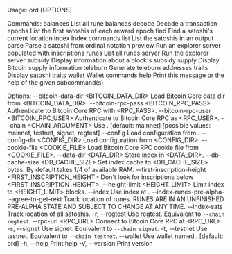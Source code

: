 Usage: ord [OPTIONS] <COMMAND>

Commands:
  balances  List all rune balances
  decode    Decode a transaction
  epochs    List the first satoshis of each reward epoch
  find      Find a satoshi's current location
  index     Index commands
  list      List the satoshis in an output
  parse     Parse a satoshi from ordinal notation
  preview   Run an explorer server populated with inscriptions
  runes     List all runes
  server    Run the explorer server
  subsidy   Display information about a block's subsidy
  supply    Display Bitcoin supply information
  teleburn  Generate teleburn addresses
  traits    Display satoshi traits
  wallet    Wallet commands
  help      Print this message or the help of the given subcommand(s)

Options:
      --bitcoin-data-dir <BITCOIN_DATA_DIR>
          Load Bitcoin Core data dir from <BITCOIN_DATA_DIR>.
      --bitcoin-rpc-pass <BITCOIN_RPC_PASS>
          Authenticate to Bitcoin Core RPC with <RPC_PASS>.
      --bitcoin-rpc-user <BITCOIN_RPC_USER>
          Authenticate to Bitcoin Core RPC as <RPC_USER>.
      --chain <CHAIN_ARGUMENT>
          Use <CHAIN>. [default: mainnet] [possible values: mainnet, testnet, signet, regtest]
      --config <CONFIG>
          Load configuration from <CONFIG>.
      --config-dir <CONFIG_DIR>
          Load configuration from <CONFIG_DIR>.
      --cookie-file <COOKIE_FILE>
          Load Bitcoin Core RPC cookie file from <COOKIE_FILE>.
      --data-dir <DATA_DIR>
          Store index in <DATA_DIR>.
      --db-cache-size <DB_CACHE_SIZE>
          Set index cache to <DB_CACHE_SIZE> bytes. By default takes 1/4 of available RAM.
      --first-inscription-height <FIRST_INSCRIPTION_HEIGHT>
          Don't look for inscriptions below <FIRST_INSCRIPTION_HEIGHT>.
      --height-limit <HEIGHT_LIMIT>
          Limit index to <HEIGHT_LIMIT> blocks.
      --index <INDEX>
          Use index at <INDEX>.
      --index-runes-pre-alpha-i-agree-to-get-rekt
          Track location of runes. RUNES ARE IN AN UNFINISHED PRE-ALPHA STATE AND SUBJECT TO CHANGE AT ANY TIME.
      --index-sats
          Track location of all satoshis.
  -r, --regtest
          Use regtest. Equivalent to `--chain regtest`.
      --rpc-url <RPC_URL>
          Connect to Bitcoin Core RPC at <RPC_URL>.
  -s, --signet
          Use signet. Equivalent to `--chain signet`.
  -t, --testnet
          Use testnet. Equivalent to `--chain testnet`.
      --wallet <WALLET>
          Use wallet named <WALLET>. [default: ord]
  -h, --help
          Print help
  -V, --version
          Print version
